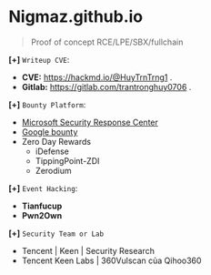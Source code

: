 # Nigmaz.github.io

> Proof of concept RCE/LPE/SBX/fullchain

__[+]__ `Writeup CVE`:

- __CVE:__ https://hackmd.io/@HuyTrnTrng1 .
- __Gitlab:__ https://gitlab.com/trantronghuy0706 .

__[+]__ `Bounty Platform`:
- [Microsoft Security Response Center](https://www.microsoft.com/en-us/msrc/bounty)
- [Google bounty](https://google.github.io/security-research/kernelctf/rules.html)
- Zero Day Rewards
  * iDefense
  * TippingPoint-ZDI
  * Zerodium

__[+]__ `Event Hacking`: 
- __Tianfucup__
- __Pwn2Own__

__[+]__ `Security Team or Lab`
- Tencent | Keen | Security Research
- Tencent Keen Labs | 360Vulscan của Qihoo360
